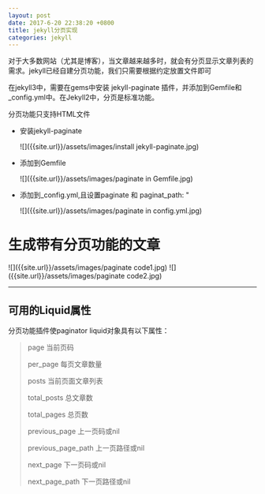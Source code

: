 ```yaml
---
layout: post
date: 2017-6-20 22:38:20 +0800
title: jekyll分页实现
categories: jekyll
---
```


 对于大多数网站（尤其是博客），当文章越来越多时，就会有分页显示文章列表的需求。jekyll已经自建分页功能，我们只需要根据约定放置文件即可
 
 在jekyll3中，需要在gems中安装 jekyll-paginate 插件，并添加到Gemfile和 _config.yml中。在Jekyll2中，分页是标准功能。
 
 分页功能只支持HTML文件

* 安装jekyll-paginate

  ![]({{site.url}}/assets/images/install jekyll-paginate.jpg)

* 添加到Gemfile

  ![]({{site.url}}/assets/images/paginate in Gemfile.jpg)

* 添加到_config.yml,且设置paginate 和 paginat_path: "

  ![]({{site.url}}/assets/images/paginate in config.yml.jpg)

# 生成带有分页功能的文章

  ![]({{site.url}}/assets/images/paginate code1.jpg)
  ![]({{site.url}}/assets/images/paginate code2.jpg)

***
## 可用的Liquid属性
  分页功能插件使paginator liquid对象具有以下属性：
> page   当前页码
> 
> per_page  每页文章数量
> 
> posts     当前页面文章列表
> 
> total_posts 总文章数
> 
> total_pages 总页数
> 
> previous_page 上一页码或nil
> 
> previous_page_path 上一页路径或nil
> 
> next_page 下一页码或nil
> 
> next_page_path 下一页路径或nil
